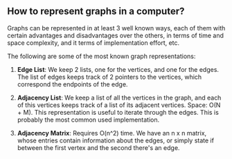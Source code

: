 ## How to represent graphs in a computer?


Graphs can be represented in at least 3 well known ways, each of them with certain advantages and disadvantages over the others, in terms of time and space complexity, and it terms of implementation effort, etc.

The following are some of the most known graph representations:

1. **Edge List**: We keep 2 lists, one for the vertices, and one for the edges. The list of edges keeps track of 2 pointers to the vertices, which correspond the endpoints of the edge.

2. **Adjacency List**: We keep a list of all the vertices in the graph, and each of this vertices keeps track of a list of its adjacent vertices. Space: O(N + M).
This representation is useful to iterate through the edges. This is probably the most common used implementation.

3. **Adjacency Matrix**: Requires O(n^2) time. We have an n x n matrix, whose entries contain information about the edges, or simply state if between the first vertex and the second there's an edge.